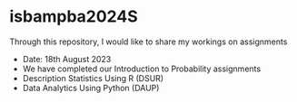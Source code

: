 # isbampba2024S
Through this repository, I would like to share my workings on assignments
-  Date: 18th August 2023
-    We have completed our Introduction to Probability assignments
-    Description Statistics Using R (DSUR)
-    Data Analytics Using Python (DAUP)
